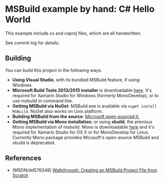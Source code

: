 # MSBuild example by hand: C\# Hello World

This example include cs and csproj files, which are all handwritten.

See commit log for details.

## Building

You can build this project in the following ways.

* **Using Visual Studio**, with its bundled MSBuild feature, if using Windows.
* **Microsoft Build Tools 2013/2015 installer** is downloadable [here](https://www.microsoft.com/en-us/download/details.aspx?id=48159). It's required for Xamarin Studio for Windows (formerly MonoDevelop), or to use msbuild in command line.
* **Getting MSBuild via NuGet**: MSBuild.exe is available via `nuget install MSBuild`. NuGet also works on Unix platform.
* **Building MSBuild from the source**: [Microsoft open-sourced it.](https://github.com/Microsoft/msbuild)
* **Getting MSBuild via Mono installation**; or using **xbuild**, the previous Mono implementation of msbuild. Mono is downloadable [here](http://www.mono-project.com/download) and it's required for Xamarin Studio for OS X or for MonoDevelop for Linux. Currently Mono package provides Micosoft's open-source MSBuild and xbuild is deprecated.

## References

* \[MSDN/dd576348\] [Walkthrough: Creating an MSBuild Project File from Scratch][MSDN/dd576348]

[MSDN/dd576348]: https://msdn.microsoft.com/en-us/library/dd576348.aspx
